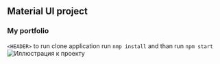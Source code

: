 ## Material UI project
### My portfolio
```<HEADER>```
to  run clone application 
run ```nmp install```
and than run ```npm start```
![Иллюстрация к проекту](https://github.com/udot-a/material-react/raw/master/src/images/screenshot.png)
